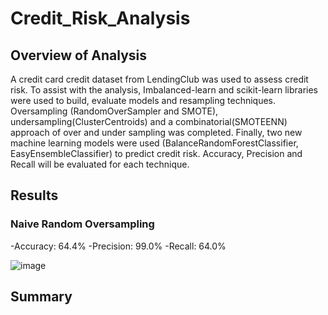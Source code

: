 # Credit_Risk_Analysis
## Overview of Analysis
A credit card credit dataset from LendingClub was used to assess credit risk.  To assist with the analysis, Imbalanced-learn and scikit-learn libraries were used to build, evaluate models and resampling techniques.  Oversampling (RandomOverSampler and SMOTE), undersampling(ClusterCentroids) and a combinatorial(SMOTEENN) approach of over and under sampling was completed.  Finally, two new machine learning models were used (BalanceRandomForestClassifier, EasyEnsembleClassifier) to predict credit risk.  Accuracy, Precision and Recall will be evaluated for each technique.

## Results
### Naive Random Oversampling

  -Accuracy: 64.4%
  -Precision: 99.0%
  -Recall: 64.0%

![image](https://user-images.githubusercontent.com/89953246/147890219-4b10facf-6b7e-4b87-9ff7-62a0df2f2d7b.png)


## Summary
